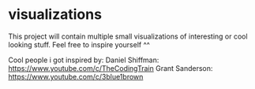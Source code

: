 # visualizations

This project will contain multiple small visualizations
of interesting or cool looking stuff.
Feel free to inspire yourself ^^

Cool people i got inspired by:
Daniel Shiffman: https://www.youtube.com/c/TheCodingTrain
Grant Sanderson: https://www.youtube.com/c/3blue1brown